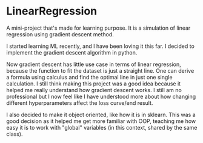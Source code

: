 # LinearRegression
A mini-project that's made for learning purpose. It is a simulation of linear regression using gradient descent method. 

I started learning ML recently, and I have been loving it this far. I decided to implement the gradient descent algorithm in python.

Now gradient descent has little use case in terms of linear regression, because the function to fit the dataset is just a straight line. One can derive a formula using calculus and find the optimal line in just one single calculation. I still think making this project was a good idea because it helped me really understand how gradient descent works. I still am no professional but I now feel like I have understood more about how changing different hyperparameters affect the loss curve/end result.

I also decided to make it object oriented, like how it is in sklearn. This was a good decision as it helped me get more familiar with OOP, teaching me how easy it is to work with "global" variables (in this context, shared by the same class).
